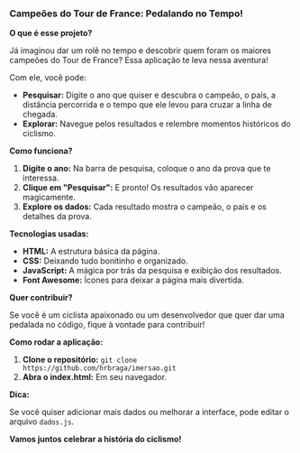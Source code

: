 ### **Campeões do Tour de France: Pedalando no Tempo!**

**O que é esse projeto?**

Já imaginou dar um rolê no tempo e descobrir quem foram os maiores campeões do Tour de France? Essa aplicação te leva nessa aventura! ️

Com ele, você pode:

* **Pesquisar:** Digite o ano que quiser e descubra o campeão, o país, a distância percorrida e o tempo que ele levou para cruzar a linha de chegada.
* **Explorar:** Navegue pelos resultados e relembre momentos históricos do ciclismo.

**Como funciona?**

1. **Digite o ano:** Na barra de pesquisa, coloque o ano da prova que te interessa.
2. **Clique em "Pesquisar":** E pronto! Os resultados vão aparecer magicamente.
3. **Explore os dados:** Cada resultado mostra o campeão, o país e os detalhes da prova.

**Tecnologias usadas:**

* **HTML:** A estrutura básica da página.
* **CSS:** Deixando tudo bonitinho e organizado.
* **JavaScript:** A mágica por trás da pesquisa e exibição dos resultados.
* **Font Awesome:** Ícones para deixar a página mais divertida.

**Quer contribuir?**

Se você é um ciclista apaixonado ou um desenvolvedor que quer dar uma pedalada no código, fique à vontade para contribuir! ️

**Como rodar a aplicação:**

1. **Clone o repositório:** `git clone https://github.com/hrbraga/imersao.git`
2. **Abra o index.html:** Em seu navegador.

**Dica:**

Se você quiser adicionar mais dados ou melhorar a interface, pode editar o arquivo `dados.js`.

**Vamos juntos celebrar a história do ciclismo!** 
